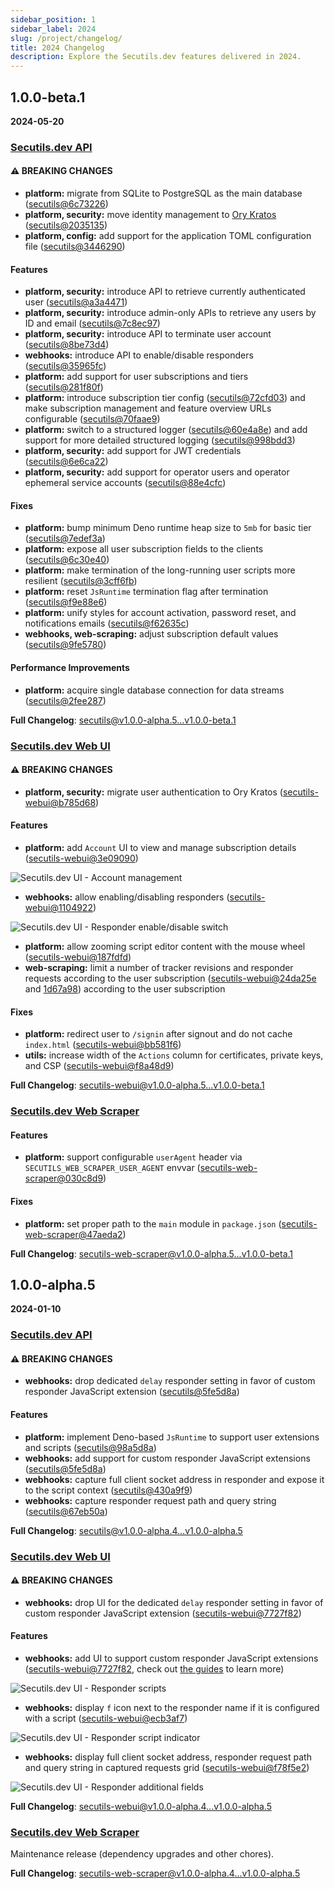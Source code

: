 ```yaml
---
sidebar_position: 1
sidebar_label: 2024
slug: /project/changelog/
title: 2024 Changelog
description: Explore the Secutils.dev features delivered in 2024.
---
```


## 1.0.0-beta.1
**2024-05-20**

### [Secutils.dev API](https://github.com/secutils-dev/secutils)

#### ⚠ BREAKING CHANGES

* **platform:** migrate from SQLite to PostgreSQL as the main database ([secutils@6c73226](https://github.com/secutils-dev/secutils/commit/6c7322620164816a43584356797fde57e83edf9b))
* **platform, security:** move identity management to [Ory Kratos](https://github.com/ory/kratos) ([secutils@2035135](https://github.com/secutils-dev/secutils/commit/2035135472af85b0b94de7dd9b109b43131f8c13))
* **platform, config:** add support for the application TOML configuration file ([secutils@3446290](https://github.com/secutils-dev/secutils/commit/3446290231069942970119599acfb68cfaa64531))

#### Features

* **platform, security:** introduce API to retrieve currently authenticated user ([secutils@a3a4471](https://github.com/secutils-dev/secutils/commit/a3a4471f9e7aa51ea44ece4d7512738a9177c37c))
* **platform, security:** introduce admin-only APIs to retrieve any users by ID and email ([secutils@7c8ec97](https://github.com/secutils-dev/secutils/commit/7c8ec9775ab4342b2cac379316280f4889067250))
* **platform, security:** introduce API to terminate user account ([secutils@8be73d4](https://github.com/secutils-dev/secutils/commit/8be73d40f79365fab3a78b9ff988c5ddecd36f2f))
* **webhooks:** introduce API to enable/disable responders ([secutils@35965fc](https://github.com/secutils-dev/secutils/commit/35965fc62772f76797acb11bccd8176d43c1864f))
* **platform:** add support for user subscriptions and tiers ([secutils@281f80f](https://github.com/secutils-dev/secutils/commit/281f80f7abb1ce211bfb3b21a3a20224e2bd11eb))
* **platform:** introduce subscription tier config ([secutils@72cfd03](https://github.com/secutils-dev/secutils/commit/72cfd031d8a010aff7936dffbd67430ac0240f42)) and make subscription management and feature overview URLs configurable ([secutils@70faae9](https://github.com/secutils-dev/secutils/commit/70faae96d04ee53f18e4d807dda6829a6b487624))
* **platform:** switch to a structured logger ([secutils@60e4a8e](https://github.com/secutils-dev/secutils/commit/60e4a8e44f3fbc1522bbd3cb70c42c5f02b1b02a)) and add support for more detailed structured logging ([secutils@998bdd3](https://github.com/secutils-dev/secutils/commit/998bdd378469e65a3ac54f7df7176707f2e9954c))
* **platform, security:** add support for JWT credentials ([secutils@6e6ca22](https://github.com/secutils-dev/secutils/commit/6e6ca224e4cd507eea1e8e006dd00d96297c5193))
* **platform, security:** add support for operator users and operator ephemeral service accounts ([secutils@88e4cfc](https://github.com/secutils-dev/secutils/commit/88e4cfc5fe582e29ded15a9582ffbe16a34fa5e4))

#### Fixes

* **platform:** bump minimum Deno runtime heap size to `5mb` for basic tier ([secutils@7edef3a](https://github.com/secutils-dev/secutils/commit/7edef3a61a64b35db40e4d742a17d016846541c3))
* **platform:** expose all user subscription fields to the clients ([secutils@6c30e40](https://github.com/secutils-dev/secutils/commit/6c30e409245b8a54eae768583e387082d6c9225c))
* **platform:** make termination of the long-running user scripts more resilient ([secutils@3cff6fb](https://github.com/secutils-dev/secutils/commit/3cff6fb3700d10081e86254053941ddb0b04d995))
* **platform:** reset `JsRuntime` termination flag after termination ([secutils@f9e88e6](https://github.com/secutils-dev/secutils/commit/f9e88e61ecb687f2b6cd6ad4a25d4a21d8557e8b))
* **platform:** unify styles for account activation, password reset, and notifications emails ([secutils@f62635c](https://github.com/secutils-dev/secutils/commit/f62635c1d51824a31ba09ef374d0814310de559f))
* **webhooks, web-scraping:** adjust subscription default values ([secutils@9fe5780](https://github.com/secutils-dev/secutils/commit/9fe57804e2acda0144e38470b66903319bc4af81))

#### Performance Improvements

* **platform:** acquire single database connection for data streams ([secutils@2fee287](https://github.com/secutils-dev/secutils/commit/2fee2872aa906ad4dd92ff48efb52f825f50a2d8))

**Full Changelog**: [secutils@v1.0.0-alpha.5...v1.0.0-beta.1](https://github.com/secutils-dev/secutils/compare/v1.0.0-alpha.5...v1.0.0-beta.1)

### [Secutils.dev Web UI](https://github.com/secutils-dev/secutils-webui)

#### ⚠ BREAKING CHANGES

* **platform, security:** migrate user authentication to Ory Kratos ([secutils-webui@b785d68](https://github.com/secutils-dev/secutils-webui/commit/b785d68e24ceacac159644808a07ef0a7ac9f5d8))

#### Features

* **platform:** add `Account` UI to view and manage subscription details ([secutils-webui@3e09090](https://github.com/secutils-dev/secutils-webui/commit/3e090904edb09855553014c66b0df5c7fffbfc3f))

![Secutils.dev UI - Account management](/img/docs/changelog_1.0.0_beta.1_platform_account_management.png)

* **webhooks:** allow enabling/disabling responders ([secutils-webui@1104922](https://github.com/secutils-dev/secutils-webui/commit/11049221b749ae16843023b545519399098d4421))

![Secutils.dev UI - Responder enable/disable switch](/img/docs/changelog_1.0.0_beta.1_responders_enable.png)

* **platform:** allow zooming script editor content with the mouse wheel ([secutils-webui@187fdfd](https://github.com/secutils-dev/secutils-webui/commit/187fdfdc0132d748059cf7210242ea8599661de1))
* **web-scraping:** limit a number of tracker revisions and responder requests according to the user subscription ([secutils-webui@24da25e](https://github.com/secutils-dev/secutils-webui/commit/24da25ef8ff0266cf4a092aa796e90453c8a97f1) and [1d67a98](https://github.com/secutils-dev/secutils-webui/commit/1d67a98ba5bef76eec8f06905b9a2ee1cf07cb01)) according to the user subscription

#### Fixes

* **platform:** redirect user to `/signin` after signout and do not cache `index.html` ([secutils-webui@bb581f6](https://github.com/secutils-dev/secutils-webui/commit/bb581f68f70b79f020f5967be1fd4512d6591b04))
* **utils:** increase width of the `Actions` column for certificates, private keys, and CSP ([secutils-webui@f8a48d9](https://github.com/secutils-dev/secutils-webui/commit/f8a48d9ec24c271d746e1f14c10c9771772e7ce4))

**Full Changelog**: [secutils-webui@v1.0.0-alpha.5...v1.0.0-beta.1](https://github.com/secutils-dev/secutils-webui/compare/v1.0.0-alpha.5...v1.0.0-beta.1)

### [Secutils.dev Web Scraper](https://github.com/secutils-dev/secutils-web-scraper)

#### Features

* **platform:** support configurable `userAgent` header via `SECUTILS_WEB_SCRAPER_USER_AGENT` envvar ([secutils-web-scraper@030c8d9](https://github.com/secutils-dev/secutils-web-scraper/commit/030c8d988d7487baf0a099d43f93d3d76acb2d0c))

#### Fixes

* **platform:** set proper path to the `main` module in `package.json` ([secutils-web-scraper@47aeda2](https://github.com/secutils-dev/secutils-web-scraper/commit/47aeda226fc47150fe6bfba38185164facbf1d2e))

**Full Changelog**: [secutils-web-scraper@v1.0.0-alpha.5...v1.0.0-beta.1](https://github.com/secutils-dev/secutils-web-scraper/compare/v1.0.0-alpha.5...v1.0.0-beta.1)

## 1.0.0-alpha.5
**2024-01-10**

### [Secutils.dev API](https://github.com/secutils-dev/secutils)

#### ⚠ BREAKING CHANGES

* **webhooks:** drop dedicated `delay` responder setting in favor of custom responder JavaScript extension ([secutils@5fe5d8a](https://github.com/secutils-dev/secutils/commit/5fe5d8a7cfa79ef2558777bf6d7799baba1d860c))

#### Features

* **platform:** implement Deno-based `JsRuntime` to support user extensions and scripts ([secutils@98a5d8a](https://github.com/secutils-dev/secutils/commit/98a5d8a2a0419ec05e0ffdad7a397a3acce7eea0))
* **webhooks:** add support for custom responder JavaScript extensions ([secutils@5fe5d8a](https://github.com/secutils-dev/secutils/commit/5fe5d8a7cfa79ef2558777bf6d7799baba1d860c))
* **webhooks:** capture full client socket address in responder and expose it to the script context ([secutils@430a9f9](https://github.com/secutils-dev/secutils/commit/430a9f9834e8bdc507ef4a3da82c8250de779ef8))
* **webhooks:** capture responder request path and query string ([secutils@67eb50a](https://github.com/secutils-dev/secutils/commit/67eb50a5b8be8bcf05cad2b59a632de35f114795))

**Full Changelog**: [secutils@v1.0.0-alpha.4...v1.0.0-alpha.5](https://github.com/secutils-dev/secutils/compare/v1.0.0-alpha.4...v1.0.0-alpha.5)

### [Secutils.dev Web UI](https://github.com/secutils-dev/secutils-webui)

#### ⚠ BREAKING CHANGES

* **webhooks:** drop UI for the dedicated `delay` responder setting in favor of custom responder JavaScript extension ([secutils-webui@7727f82](https://github.com/secutils-dev/secutils-webui/commit/7727f825b649cacf3f7c5838bdbb36508fabd569))

#### Features

* **webhooks:** add UI to support custom responder JavaScript extensions ([secutils-webui@7727f82](https://github.com/secutils-dev/secutils-webui/commit/7727f825b649cacf3f7c5838bdbb36508fabd569), check out [the guides](https://secutils.dev/docs/guides/webhooks#generate-a-dynamic-response) to learn more)

![Secutils.dev UI - Responder scripts](/img/docs/changelog_1.0.0_alpha.5_responders_script.png)

* **webhooks:** display `f` icon next to the responder name if it is configured with a script ([secutils-webui@ecb3af7](https://github.com/secutils-dev/secutils-webui/commit/ecb3af7368ed38384c0ab38ebb7ece86d1b16458))

![Secutils.dev UI - Responder script indicator](/img/docs/changelog_1.0.0_alpha.5_responders_script_indicator.png)

* **webhooks:** display full client socket address, responder request path and query string in captured requests grid ([secutils-webui@f78f5e2](https://github.com/secutils-dev/secutils-webui/commit/f78f5e28909a86691d9517b22360b0fd76e7f7dc))

![Secutils.dev UI - Responder additional fields](/img/docs/changelog_1.0.0_alpha.5_responders_client_socket_and_query_string.png)

**Full Changelog**: [secutils-webui@v1.0.0-alpha.4...v1.0.0-alpha.5](https://github.com/secutils-dev/secutils-webui/compare/v1.0.0-alpha.4...v1.0.0-alpha.5)

### [Secutils.dev Web Scraper](https://github.com/secutils-dev/secutils-web-scraper)

Maintenance release (dependency upgrades and other chores).

**Full Changelog**: [secutils-web-scraper@v1.0.0-alpha.4...v1.0.0-alpha.5](https://github.com/secutils-dev/secutils-web-scraper/compare/v1.0.0-alpha.4...v1.0.0-alpha.5)

